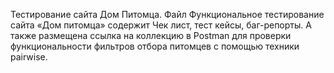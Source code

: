 Тестирование сайта Дом Питомца. 
Файл Функциональное тестирование сайта «Дом питомца»  содержит Чек лист, тест кейсы, баг-репорты. А также размещена ссылка на коллекцию в Postman для проверки функциональности фильтров отбора питомцев с помощью техники pairwise.
